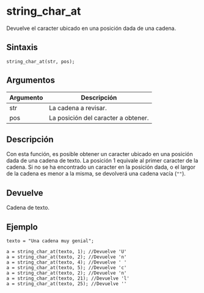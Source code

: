 # string_char_at

Devuelve el caracter ubicado en una posición dada de una cadena.

## Sintaxis

  
```gml  
string_char_at(str, pos);  
```  

## Argumentos

Argumento|Descripción|  
---|---|  
str|La cadena a revisar.|  
pos|La posición del caracter a obtener.|  

## Descripción

Con esta función, es posible obtener un caracter ubicado en una posición dada de una cadena de texto. La posición 1 equivale al primer caracter de la cadena. Si no se ha encontrado un caracter en la posición dada, o el largor de la cadena es menor a la misma, se devolverá una cadena vacía (`""`).

## Devuelve

Cadena de texto.

## Ejemplo

  
```gml  
texto = "Una cadena muy genial";  
  
a = string_char_at(texto, 1); //Devuelve 'U'  
a = string_char_at(texto, 2); //Devuelve 'n'  
a = string_char_at(texto, 4); //Devuelve ' '  
a = string_char_at(texto, 5); //Devuelve 'c'  
a = string_char_at(texto, 2); //Devuelve 'n'  
a = string_char_at(texto, 21); //Devuelve 'l'  
a = string_char_at(texto, 25); //Devuelve ''  
```